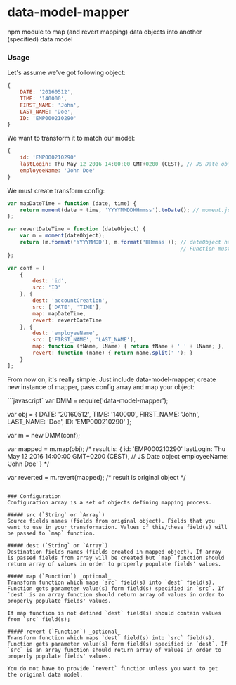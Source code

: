 # data-model-mapper
npm module to map (and revert mapping) data objects into another (specified) data model

### Usage

Let's assume we've got following object:

```javascript
{
    DATE: '20160512',
    TIME: '140000',
    FIRST_NAME: 'John',
    LAST_NAME: 'Doe',
    ID: 'EMP000210290'
}
```

We want to transform it to match our model:

```javascript
{
    id: 'EMP000210290'
    lastLogin: Thu May 12 2016 14:00:00 GMT+0200 (CEST), // JS Date object
    employeeName: 'John Doe'
}
```

We must create transform config:

```javascript
var mapDateTime = function (date, time) {
    return moment(date + time, 'YYYYMMDDHHmmss').toDate(); // moment.js library
};

var revertDateTime = function (dateObject) {
    var m = moment(dateObject);
    return [m.format('YYYYMMDD'), m.format('HHmmss')]; // dateObject has to be split into 2 fields (DATE, TIME).
                                                       // Function must return array of values.
};

var conf = [
    {
        dest: 'id',
        src: 'ID'
    }, {
        dest: 'accountCreation',
        src: ['DATE', 'TIME'],
        map: mapDateTime,
        revert: revertDateTime
    }, {
        dest: 'employeeName',
        src: ['FIRST_NAME', 'LAST_NAME'],
        map: function (fName, lName) { return fName + ' ' + lName; },
        revert: function (name) { return name.split(' '); }
    }
];
```

From now on, it's really simple. Just include data-model-mapper, create new instance of mapper, pass config array and map your object:

```javascript`
var DMM = require('data-model-mapper');

var obj = {
    DATE: '20160512',
    TIME: '140000',
    FIRST_NAME: 'John',
    LAST_NAME: 'Doe',
    ID: 'EMP000210290'
};

var m = new DMM(conf);

var mapped = m.map(obj);
/* result is:
{
    id: 'EMP000210290'
    lastLogin: Thu May 12 2016 14:00:00 GMT+0200 (CEST), // JS Date object
    employeeName: 'John Doe'
}
*/

var reverted = m.revert(mapped);
/* result is original object */
```

### Configuration
Configuration array is a set of objects defining mapping process.

##### src (`String` or `Array`)
Source fields names (fields from original object). Fields that you want to use in your transformation. Values of this/these field(s) will be passed to `map` function.

##### dest (`String` or `Array`)
Destination fields names (fields created in mapped object). If array is passed fields from array will be created but `map` function should return array of values in order to properly populate fields' values.

##### map (`Function`) _optional_
Transform function which maps `src` field(s) into `dest` field(s). Function gets parameter value(s) form field(s) specified in `src`. If `dest` is an array function should return array of values in order to properly populate fields' values.

If map function is not defined `dest` field(s) should contain values from `src` field(s);

##### revert (`Function`) _optional_
Transform function which maps `dest` field(s) into `src` field(s). Function gets parameter value(s) form field(s) specified in `dest`. If `src` is an array function should return array of values in order to properly populate fields' values.

You do not have to provide `revert` function unless you want to get the original data model.